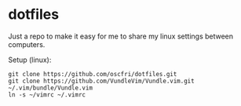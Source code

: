 dotfiles
========

Just a repo to make it easy for me to share my linux settings between computers.

Setup (linux):
```
git clone https://github.com/oscfri/dotfiles.git
git clone https://github.com/VundleVim/Vundle.vim.git ~/.vim/bundle/Vundle.vim
ln -s ~/vimrc ~/.vimrc
```

